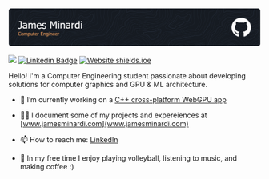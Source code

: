 ![Header](./resources/header_1.png)

![](https://komarev.com/ghpvc/?username=jamesminardi&style=flat-square&label=Views)
[![Linkedin Badge](https://img.shields.io/badge/-LinkedIn-0e76a8?style=flat&logo=Linkedin&logoColor=white)](https://www.linkedin.com/in/jamesminardi/)
[![Website shields.ioe](https://img.shields.io/website?down_color=lightgrey&down_message=offline&style=flat&up_color=green&up_message=online&url=https%3A%2F%2Fjamesminardi.com)](http://jamesminardi.com/)

Hello! I'm a Computer Engineering student passionate about developing solutions for computer graphics and GPU & ML architecture.

- 🔭 I’m currently working on a [C++ cross-platform WebGPU app](https://github.com/jamesminardi/webgpu-renderer)

- 👨‍💻 I document some of my projects and expereiences at [www.jamesminardi.com](www.jamesminardi.com)

- 📫 How to reach me: [LinkedIn](https://www.linkedin.com/in/jamesminardi/)

- 🎉 In my free time I enjoy playing volleyball, listening to music, and making coffee :)


